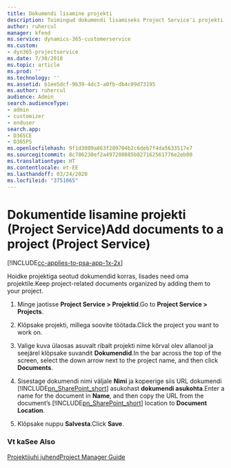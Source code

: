 ```yaml
---
title: Dokumendi lisamine projekti
description: Toimingud dokumendi lisamiseks Project Service'i projekti
author: ruhercul
manager: kfend
ms.service: dynamics-365-customerservice
ms.custom:
- dyn365-projectservice
ms.date: 7/30/2018
ms.topic: article
ms.prod: ''
ms.technology: ''
ms.assetid: b1ee5dcf-9b39-4dc3-a0fb-db4c09d73195
ms.author: ruhercul
audience: Admin
search.audienceType:
- admin
- customizer
- enduser
search.app:
- D365CE
- D365PS
ms.openlocfilehash: 9f1d3009a863f289704b2c6deb7f4da5633517e7
ms.sourcegitcommit: 8c786230ef2a497280885b827162561776e2eb00
ms.translationtype: HT
ms.contentlocale: et-EE
ms.lasthandoff: 03/24/2020
ms.locfileid: "3751065"
---
```

# <a name="add-documents-to-a-project-project-service"></a><span data-ttu-id="52c08-103">Dokumentide lisamine projekti (Project Service)</span><span class="sxs-lookup"><span data-stu-id="52c08-103">Add documents to a project (Project Service)</span></span>

[!INCLUDE[cc-applies-to-psa-app-1x-2x](../includes/cc-applies-to-psa-app-1x-2x.md)]

<span data-ttu-id="52c08-104">Hoidke projektiga seotud dokumendid korras, lisades need oma projektile.</span><span class="sxs-lookup"><span data-stu-id="52c08-104">Keep project-related documents organized by adding them to your project.</span></span>  
  
1. <span data-ttu-id="52c08-105">Minge jaotisse **Project Service > Projektid**.</span><span class="sxs-lookup"><span data-stu-id="52c08-105">Go to **Project Service > Projects**.</span></span>  
  
2. <span data-ttu-id="52c08-106">Klõpsake projekti, millega soovite töötada.</span><span class="sxs-lookup"><span data-stu-id="52c08-106">Click the project you want to work on.</span></span>  
  
3. <span data-ttu-id="52c08-107">Valige kuva ülaosas asuvalt ribalt projekti nime kõrval olev allanool ja seejärel klõpsake suvandit **Dokumendid**.</span><span class="sxs-lookup"><span data-stu-id="52c08-107">In the bar across the top of the screen, select the down arrow next to the project name, and then click **Documents**.</span></span>  
  
4. <span data-ttu-id="52c08-108">Sisestage dokumendi nimi väljale **Nimi** ja kopeerige siis URL dokumendi [!INCLUDE[pn_SharePoint_short](../includes/pn-sharepoint-short.md)] asukohast **dokumendi asukohta**.</span><span class="sxs-lookup"><span data-stu-id="52c08-108">Enter a name for the document in **Name**,  and then copy the URL from the document’s [!INCLUDE[pn_SharePoint_short](../includes/pn-sharepoint-short.md)] location to **Document Location**.</span></span>  
  
5. <span data-ttu-id="52c08-109">Klõpsake nuppu **Salvesta**.</span><span class="sxs-lookup"><span data-stu-id="52c08-109">Click **Save**.</span></span>  
  
### <a name="see-also"></a><span data-ttu-id="52c08-110">Vt ka</span><span class="sxs-lookup"><span data-stu-id="52c08-110">See Also</span></span>  
 [<span data-ttu-id="52c08-111">Projektijuhi juhend</span><span class="sxs-lookup"><span data-stu-id="52c08-111">Project Manager Guide</span></span>](../project-service/project-manager-guide.md)

